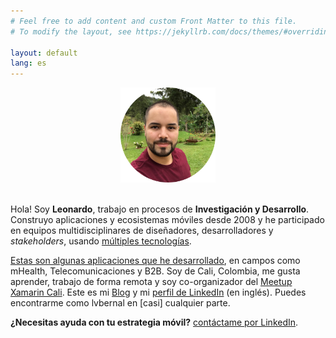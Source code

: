 ```yaml
---
# Feel free to add content and custom Front Matter to this file.
# To modify the layout, see https://jekyllrb.com/docs/themes/#overriding-theme-defaults

layout: default
lang: es
---
```


<center>
    <img src="/images/profile.png" height="152" />
    <br/><br/>
</center>

Hola! Soy __Leonardo__, trabajo en procesos de __Investigación y Desarrollo__. Construyo aplicaciones y ecosistemas móviles desde 2008 y he participado en equipos multidisciplinares de diseñadores, desarrolladores y _stakeholders_, usando [múltiples tecnologías](/es/tech).

[Estas son algunas aplicaciones que he desarrollado](/es/apps), en campos como mHealth, Telecomunicaciones y B2B. Soy de Cali, Colombia, me gusta aprender, trabajo de forma remota y soy co-organizador del [Meetup Xamarin Cali](https://www.meetup.com/Xamarin-Cali/). Este es mi [Blog](https://blog.lvbernal.com/) y mi [perfil de LinkedIn](https://www.linkedin.com/in/lvbernal/) (en inglés). Puedes encontrarme como lvbernal en [casi] cualquier parte.

__¿Necesitas ayuda con tu estrategia móvil?__ [contáctame por LinkedIn](https://www.linkedin.com/in/lvbernal/).
